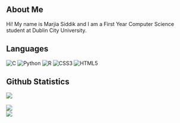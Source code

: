 <h2 align="left">About Me</h2>

<p>Hi! My name is Marjia Siddik and I am a First Year Computer Science student at Dublin City University.</p>


## Languages
![C](https://img.shields.io/badge/c-%2300599C.svg?style=for-the-badge&logo=c&logoColor=white) ![Python](https://img.shields.io/badge/python-3670A0?style=for-the-badge&logo=python&logoColor=ffdd54) ![R](https://img.shields.io/badge/r-%23276DC3.svg?style=for-the-badge&logo=r&logoColor=white) ![CSS3](https://img.shields.io/badge/css3-%231572B6.svg?style=for-the-badge&logo=css3&logoColor=white) ![HTML5](https://img.shields.io/badge/html5-%23E34F26.svg?style=for-the-badge&logo=html5&logoColor=white)

## Github Statistics
![](https://github-readme-stats.vercel.app/api?username=marjiasdk&theme=radical&hide_border=false&include_all_commits=true&count_private=true)<br/><br>
![](https://github-readme-streak-stats.herokuapp.com/?user=marjiasdk&theme=radical&hide_border=false)<br/>
![](https://github-readme-stats.vercel.app/api/top-langs/?username=marjiasdk&theme=radical&hide_border=false&include_all_commits=true&count_private=true&layout=compact)
